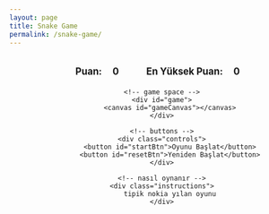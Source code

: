 ```yaml
---
layout: page
title: Snake Game
permalink: /snake-game/
---
```


<div class="game-container">
    <!-- puan göstergesi -->
    <div class="score-board">
        <span>Puan: <span id="score">0</span></span>
        <span>En Yüksek Puan: <span id="highScore">0</span></span>
    </div>

    <!-- game space -->
    <div id="game">
        <canvas id="gameCanvas"></canvas>
    </div>

    <!-- buttons -->
    <div class="controls">
        <button id="startBtn">Oyunu Başlat</button>
        <button id="resetBtn">Yeniden Başlat</button>
    </div>

    <!-- nasıl oynanır -->
    <div class="instructions">
        tipik nokia yılan oyunu
    </div>
</div>

<style>
.game-container {
    width: 100%;
    max-width: 800px;
    margin: 0 auto;
    padding: 20px;
    text-align: center;
}

.score-board {
    margin-bottom: 20px;
    font-size: 1.2em;
    font-weight: bold;
}

.score-board span {
    margin: 0 15px;
}

#game {
    width: 100%;
    height: 400px;
    border: 2px solid #333;
    position: relative;
    background: #f0f0f0;
    overflow: hidden;
}

#gameCanvas {
    background: #000;
    display: block;
    margin: 0 auto;
}

.controls {
    margin-top: 20px;
}

.instructions {
    margin-top: 10px;
    color: #666;
    font-style: italic;
}

button {
    padding: 10px 20px;
    margin: 0 10px;
    font-size: 1.1em;
    cursor: pointer;
    background: #2196F3;
    color: white;
    border: none;
    border-radius: 5px;
}

button:hover {
    background: #1976D2;
}

button:disabled {
    background: #ccc;
    cursor: not-allowed;
}
</style>

<script src="/assets/js/snake.js"></script> 
